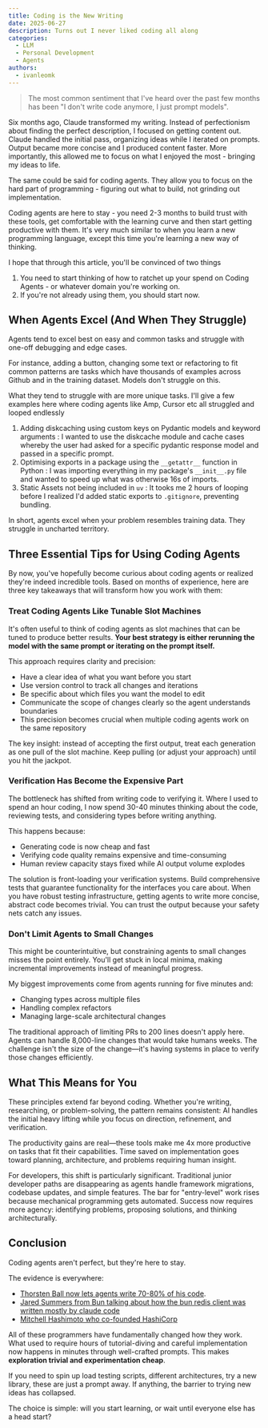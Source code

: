 ```yaml
---
title: Coding is the New Writing
date: 2025-06-27
description: Turns out I never liked coding all along
categories:
  - LLM
  - Personal Development
  - Agents
authors:
  - ivanleomk
---
```


> The most common sentiment that I've heard over the past few months has been "I don't write code anymore, I just prompt models".

Six months ago, Claude transformed my writing. Instead of perfectionism about finding the perfect description, I focused on getting content out. Claude handled the initial pass, organizing ideas while I iterated on prompts. Output became more concise and I produced content faster. More importantly, this allowed me to focus on what I enjoyed the most - bringing my ideas to life.

The same could be said for coding agents. They allow you to focus on the hard part of programming - figuring out what to build, not grinding out implementation.

Coding agents are here to stay - you need 2-3 months to build trust with these tools, get comfortable with the learning curve and then start getting productive with them. It's very much similar to when you learn a new programming language, except this time you're learning a new way of thinking.

I hope that through this article, you'll be convinced of two things

1. You need to start thinking of how to ratchet up your spend on Coding Agents - or whatever domain you're working on.
2. If you're not already using them, you should start now.

## When Agents Excel (And When They Struggle)

Agents tend to excel best on easy and common tasks and struggle with one-off debugging and edge cases.

For instance, adding a button, changing some text or refactoring to fit common patterns are tasks which have thousands of examples across Github and in the training dataset. Models don't struggle on this.

What they tend to struggle with are more unique tasks. I'll give a few examples here where coding agents like Amp, Cursor etc all struggled and looped endlessly

1. Adding diskcaching using custom keys on Pydantic models and keyword arguments : I wanted to use the diskcache module and cache cases whereby the user had asked for a specific pydantic response model and passed in a specific prompt.
2. Optimising exports in a package using the `__getattr__` function in Python : I was importing everything in my package's `__init__.py` file and wanted to speed up what was otherwise 16s of imports.
3. Static Assets not being included in `uv` : It tooks me 2 hours of looping before I realized I'd added static exports to `.gitignore`, preventing bundling.

In short, agents excel when your problem resembles training data. They struggle in uncharted territory.

## Three Essential Tips for Using Coding Agents

By now, you've hopefully become curious about coding agents or realized they're indeed incredible tools. Based on months of experience, here are three key takeaways that will transform how you work with them:

### Treat Coding Agents Like Tunable Slot Machines

It's often useful to think of coding agents as slot machines that can be tuned to produce better results. **Your best strategy is either rerunning the model with the same prompt or iterating on the prompt itself.**

This approach requires clarity and precision:

- Have a clear idea of what you want before you start
- Use version control to track all changes and iterations
- Be specific about which files you want the model to edit
- Communicate the scope of changes clearly so the agent understands boundaries
- This precision becomes crucial when multiple coding agents work on the same repository

The key insight: instead of accepting the first output, treat each generation as one pull of the slot machine. Keep pulling (or adjust your approach) until you hit the jackpot.

### Verification Has Become the Expensive Part

The bottleneck has shifted from writing code to verifying it. Where I used to spend an hour coding, I now spend 30-40 minutes thinking about the code, reviewing tests, and considering types before writing anything.

This happens because:

- Generating code is now cheap and fast
- Verifying code quality remains expensive and time-consuming
- Human review capacity stays fixed while AI output volume explodes

The solution is front-loading your verification systems. Build comprehensive tests that guarantee functionality for the interfaces you care about. When you have robust testing infrastructure, getting agents to write more concise, abstract code becomes trivial. You can trust the output because your safety nets catch any issues.

### Don't Limit Agents to Small Changes

This might be counterintuitive, but constraining agents to small changes misses the point entirely. You'll get stuck in local minima, making incremental improvements instead of meaningful progress.

My biggest improvements come from agents running for five minutes and:

- Changing types across multiple files
- Handling complex refactors
- Managing large-scale architectural changes

The traditional approach of limiting PRs to 200 lines doesn't apply here. Agents can handle 8,000-line changes that would take humans weeks. The challenge isn't the size of the change—it's having systems in place to verify those changes efficiently.

## What This Means for You

These principles extend far beyond coding. Whether you're writing, researching, or problem-solving, the pattern remains consistent: AI handles the initial heavy lifting while you focus on direction, refinement, and verification.

The productivity gains are real—these tools make me 4x more productive on tasks that fit their capabilities. Time saved on implementation goes toward planning, architecture, and problems requiring human insight.

For developers, this shift is particularly significant. Traditional junior developer paths are disappearing as agents handle framework migrations, codebase updates, and simple features. The bar for "entry-level" work rises because mechanical programming gets automated. Success now requires more agency: identifying problems, proposing solutions, and thinking architecturally.

## Conclusion

Coding agents aren't perfect, but they're here to stay.

The evidence is everywhere:

- [Thorsten Ball now lets agents write 70-80% of his code]().
- [Jared Summers from Bun talking about how the bun redis client was written mostly by claude code](https://x.com/jarredsumner/status/1911277883810783744)
- [Mitchell Hashimoto who co-founded HashiCorp](https://x.com/zeddotdev/status/1935802037301649634)

All of these programmers have fundamentally changed how they work. What used to require hours of tutorial-diving and careful implementation now happens in minutes through well-crafted prompts. This makes **exploration trivial and experimentation cheap**.

If you need to spin up load testing scripts, different architectures, try a new library, these are just a prompt away. If anything, the barrier to trying new ideas has collapsed.

The choice is simple: will you start learning, or wait until everyone else has a head start?
